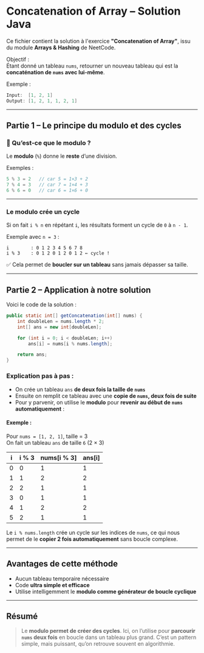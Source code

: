 # Concatenation of Array – Solution Java

Ce fichier contient la solution à l'exercice **"Concatenation of Array"**, issu du module **Arrays & Hashing** de NeetCode.

Objectif :  
Étant donné un tableau `nums`, retourner un nouveau tableau qui est la **concaténation de `nums` avec lui-même**.

Exemple :
```java
Input:  [1, 2, 1]
Output: [1, 2, 1, 1, 2, 1]
```

---

## Partie 1 – Le principe du modulo et des cycles

### 🔹 Qu’est-ce que le modulo ?

Le **modulo** (`%`) donne le **reste** d’une division.

Exemples :

```java
5 % 3 = 2   // car 5 = 1×3 + 2
7 % 4 = 3   // car 7 = 1×4 + 3
6 % 6 = 0   // car 6 = 1×6 + 0
```

---

### Le modulo crée un **cycle**

Si on fait `i % n` en répétant `i`, les résultats forment un cycle de `0` à `n - 1`.

Exemple avec `n = 3` :

```
i        : 0 1 2 3 4 5 6 7 8
i % 3    : 0 1 2 0 1 2 0 1 2 ← cycle !
```

✅ Cela permet de **boucler sur un tableau** sans jamais dépasser sa taille.

---

## Partie 2 – Application à notre solution

Voici le code de la solution :

```java
public static int[] getConcatenation(int[] nums) {
    int doubleLen = nums.length * 2;
    int[] ans = new int[doubleLen];

    for (int i = 0; i < doubleLen; i++)
        ans[i] = nums[i % nums.length];

    return ans;
}
```

### Explication pas à pas :

- On crée un tableau `ans` **de deux fois la taille de `nums`**
- Ensuite on remplit ce tableau avec une **copie de `nums`, deux fois de suite**
- Pour y parvenir, on utilise le **modulo** pour **revenir au début de `nums` automatiquement** :

#### Exemple :

Pour `nums = [1, 2, 1]`, taille = 3  
On fait un tableau `ans` de taille `6` (2 × 3)

| i   | i % 3 | nums[i % 3] | ans[i] |
|-----|-------|-------------|--------|
| 0   | 0     | 1           | 1      |
| 1   | 1     | 2           | 2      |
| 2   | 2     | 1           | 1      |
| 3   | 0     | 1           | 1      |
| 4   | 1     | 2           | 2      |
| 5   | 2     | 1           | 1      |

Le `i % nums.length` crée un cycle sur les indices de `nums`, ce qui nous permet de le **copier 2 fois automatiquement** sans boucle complexe.

---

## Avantages de cette méthode

- Aucun tableau temporaire nécessaire
- Code **ultra simple et efficace**
- Utilise intelligemment le **modulo comme générateur de boucle cyclique**

---

## Résumé

> Le **modulo permet de créer des cycles**. Ici, on l’utilise pour **parcourir `nums` deux fois** en boucle dans un tableau plus grand.
> C’est un pattern simple, mais puissant, qu’on retrouve souvent en algorithmie.
